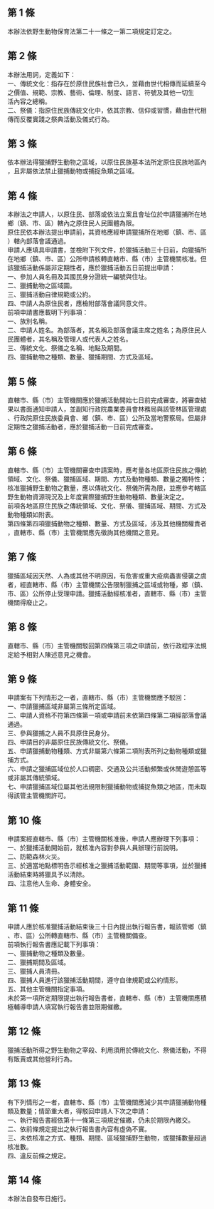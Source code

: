 第 1 條
-------
本辦法依野生動物保育法第二十一條之一第二項規定訂定之。

第 2 條
-------
本辦法用詞，定義如下：  
一、傳統文化：指存在於原住民族社會已久，並藉由世代相傳而延續至今  
    之價值、規範、宗教、藝術、倫理、制度、語言、符號及其他一切生  
    活內容之總稱。  
二、祭儀：指原住民族傳統文化中，依其宗教、信仰或習慣，藉由世代相  
    傳而反覆實踐之祭典活動及儀式行為。

第 3 條
-------
依本辦法得獵捕野生動物之區域，以原住民族基本法所定原住民族地區內  
，且非屬依法禁止獵捕動物或捕捉魚類之區域。

第 4 條
-------
本辦法之申請人，以原住民、部落或依法立案且會址位於申請獵捕所在地  
鄉（鎮、市、區）轄內之原住民人民團體為限。  
原住民依本辦法提出申請前，其資格應經申請獵捕所在地鄉（鎮、市、區  
）轄內部落會議通過。  
申請人應填具申請書，並檢附下列文件，於獵捕活動三十日前，向獵捕所  
在地鄉（鎮、市、區）公所申請核轉直轄市、縣（市）主管機關核准。但  
該獵捕活動係屬非定期性者，應於獵捕活動五日前提出申請：  
一、參加人員名冊及其國民身分證統一編號與住址。  
二、獵捕動物之區域圖。  
三、獵捕活動自律規範或公約。  
四、申請人為原住民者，應檢附部落會議同意文件。  
前項申請書應載明下列事項：  
一、族別名稱。  
二、申請人姓名。為部落者，其名稱及部落會議主席之姓名；為原住民人  
    民團體者，其名稱及管理人或代表人之姓名。  
三、傳統文化、祭儀之名稱、地點及期間。  
四、獵捕動物之種類、數量、獵捕期間、方式及區域。

第 5 條
-------
直轄市、縣（市）主管機關應於獵捕活動開始七日前完成審查，將審查結  
果以書面通知申請人，並副知行政院農業委員會林務局與該管林區管理處  
、行政院原住民族委員會、鄉（鎮、市、區）公所及當地警察局。但屬非  
定期性之獵捕活動者，應於獵捕活動一日前完成審查。

第 6 條
-------
直轄市、縣（市）主管機關審查申請案時，應考量各地區原住民族之傳統  
領域、文化、祭儀、獵捕區域、期間、方式及動物種類、數量之獨特性；  
核准獵捕野生動物之數量，應以傳統文化、祭儀所需為限，並應參考轄區  
野生動物資源現況及上年度實際獵捕野生動物種類、數量決定之。  
前項各地區原住民族之傳統領域、文化、祭儀、獵捕區域、期間、方式及  
動物種類如附表。  
第四條第四項獵捕動物之種類、數量、方式及區域，涉及其他機關權責者  
，直轄市、縣（市）主管機關應先徵詢其他機關之意見。

第 7 條
-------
獵捕區域因天然、人為或其他不明原因，有危害或重大疫病蟲害侵襲之虞  
者，經直轄市、縣（市）主管機關公告限制獵捕之區域或物種，鄉（鎮、  
市、區）公所停止受理申請。獵捕活動經核准者，直轄市、縣（市）主管  
機關得廢止之。

第 8 條
-------
直轄市、縣（市）主管機關駁回第四條第三項之申請前，依行政程序法規  
定給予相對人陳述意見之機會。

第 9 條
-------
申請案有下列情形之一者，直轄市、縣（市）主管機關應予駁回：  
一、申請獵捕區域非屬第三條所定區域。  
二、申請人資格不符第四條第一項或申請前未依第四條第二項經部落會議  
    通過。  
三、參與獵捕之人員不具原住民身分。  
四、申請目的非屬原住民族傳統文化、祭儀。  
五、申請獵捕動物種類、方式非屬第六條第二項附表所列之動物種類或獵  
    捕方式。  
六、申請之獵捕區域位於人口稠密、交通及公共活動頻繁或休閒遊憩區等  
    或非屬其傳統領域。  
七、申請獵捕區域位屬其他法規限制獵捕動物或捕捉魚類之地區，而未取  
    得該管主管機關許可。

第 10 條
--------
申請案經直轄市、縣（市）主管機關核准後，申請人應辦理下列事項：  
一、於獵捕活動開始前，就核准內容對參與人員辦理行前說明。  
二、防範森林火災。  
三、於適當地點標明告示經核准之獵捕活動範圍、期間等事項，並於獵捕  
    活動結束時將獵具予以清除。  
四、注意他人生命、身體安全。

第 11 條
--------
申請人應於核准獵捕活動結束後三十日內提出執行報告書，報該管鄉（鎮  
、市、區）公所轉直轄市、縣（市）主管機關備查。  
前項執行報告書應記載下列事項：  
一、獵捕動物之種類及數量。  
二、獵捕期間及區域。  
三、獵捕人員清冊。  
四、獵捕人員進行該獵捕活動期間，遵守自律規範或公約情形。  
五、其他主管機關指定事項。  
未於第一項所定期限提出執行報告書者，直轄市、縣（市）主管機關應積  
極輔導申請人填寫執行報告書並限期催繳。

第 12 條
--------
獵捕活動所得之野生動物之宰殺、利用須用於傳統文化、祭儀活動，不得  
有販賣或其他營利行為。

第 13 條
--------
有下列情形之一者，直轄市、縣（市）主管機關應減少其申請獵捕動物種  
類及數量；情節重大者，得駁回申請人下次之申請：  
一、執行報告書經依第十一條第三項規定催繳，仍未於期限內繳交。  
二、依前條規定提出之執行報告書內容有虛偽不實。  
三、未依核准之方式、種類、期間、區域獵捕野生動物，或獵捕數量超過  
    核准數。  
四、違反前條之規定。

第 14 條
--------
本辦法自發布日施行。

